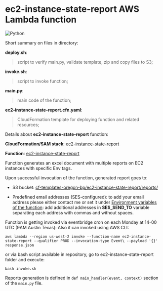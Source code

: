# ec2-instance-state-report AWS Lambda function

![Python](https://www.python.org/static/community_logos/python-logo-generic.svg)

Short summary on files in directory:

**deploy.sh**:
>script to verify main.py, validate template, zip and copy files to S3;

**invoke.sh**:
>script to invoke function;

**main.py**:
>main code of the function;

**ec2-instance-state-report.cfn.yaml**:
>CloudFormation template for deploying function and related resources;

Details about **ec2-instance-state-report** function:

**CloudFormation/SAM stack**: [ec2-instance-state-report](https://us-west-2.console.aws.amazon.com/cloudformation/home?region=us-west-2#/stacks/stackinfo?filteringStatus=active&filteringText=&viewNested=true&hideStacks=false&stackId=arn%3Aaws%3Acloudformation%3Aus-west-2%3A461796779995%3Astack%2Fec2-instances-state-report%2Fa81d2db0-a66e-11eb-9ccd-0a133869c3b9)

**Function**: [ec2-instance-state-report](https://us-west-2.console.aws.amazon.com/lambda/home?region=us-west-2#functions/ec2-instances-state-report)

Function generates an excel document with multiple reports on EC2 instances with specific Env tags.

Upon successful invocation of the function, generated report goes to:

- S3 bucket: [cf-templates-oregon-bp/ec2-instance-state-report/reports/](https://s3.console.aws.amazon.com/s3/buckets/cf-templates-oregon-bp?region=us-west-2&prefix=ec2-instances-state-report/reports/&showversions=false)

- Predefined email addresses (SES-configured):
to add your email address please either contact me or set it under [Environment variables of the function](https://us-west-2.console.aws.amazon.com/lambda/home?region=us-west-2#/functions/ec2-instances-state-report?tab=configure): add additional addresses in **SES_SEND_TO** variable separating each address with commas and without spaces.

Function is getting invoked via eventbridge cron on each Monday at 14-00 UTC (9AM Austin Texas):
Also it can invoked using AWS CLI:

    aws lambda --region us-west-2 invoke --function-name ec2-instance-state-report --qualifier PROD --invocation-type Event\ --payload '{}' response.json

or via bash script available in repository, go to ec2-instance-state-report folder and execute:

    bash invoke.sh

Reports generation is defined in `def main_handler(event, context)` section of the `main.py` file.

